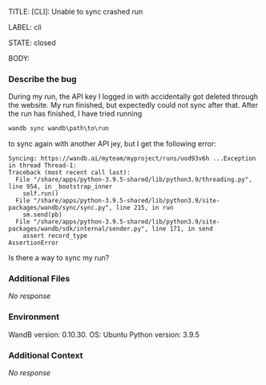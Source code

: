 TITLE:
[CLI]: Unable to sync crashed run 

LABEL:
cli

STATE:
closed

BODY:
### Describe the bug

<!--- Description of the issue below  -->
During my run, the API key I logged in with accidentally got deleted through the website. My run finished, but expectedly could not sync after that. After the run has finished, I have tried running 
```python
wandb sync wandb\path\to\run
```
to sync again with another API jey, but I get the following error:
```shell
Syncing: https://wandb.ai/myteam/myproject/runs/uod93v6h ...Exception in thread Thread-1:
Traceback (most recent call last):
  File "/share/apps/python-3.9.5-shared/lib/python3.9/threading.py", line 954, in _bootstrap_inner
    self.run()
  File "/share/apps/python-3.9.5-shared/lib/python3.9/site-packages/wandb/sync/sync.py", line 215, in run
    sm.send(pb)
  File "/share/apps/python-3.9.5-shared/lib/python3.9/site-packages/wandb/sdk/internal/sender.py", line 171, in send
    assert record_type
AssertionError
```

Is there a way to sync my run?



### Additional Files

_No response_

### Environment

WandB version:
0.10.30.
OS:
Ubuntu
Python version:
3.9.5



### Additional Context

_No response_

